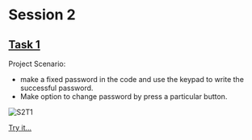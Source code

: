 # Session 2
## [Task 1](https://github.com/omarhesham2/Robotech/blob/main/Basic_Arduino/Session2/Task1/T1Code.ino)

Project Scenario:

  * make a fixed password in the code and use the keypad 	to write the successful password.
  * Make option to change password by press a particular button.

![S2T1](https://github.com/omarhesham2/Robotech/blob/main/Basic_Arduino/Session2/Task1/Task1.png)

[Try it...](https://www.tinkercad.com/things/l8rKuO94wlr)
